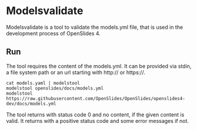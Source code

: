 # Modelsvalidate

Modelsvalidate is a tool to validate the models.yml file, that is used in the
development process of OpenSlides 4.


## Run

The tool requires the content of the models.yml. It can be provided via stdin, a
file system path or an url starting with http:// or https://.


```
cat models.yaml | modelstool
modelstool openslides/docs/models.yml
modelstool https://raw.githubusercontent.com/OpenSlides/OpenSlides/openslides4-dev/docs/models.yml
```

The tool returns with status code 0 and no content, if the given content is
valid. It returns with a positive status code and some error messages if not.